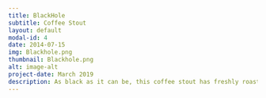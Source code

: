 ```yaml
---
title: BlackHole
subtitle: Coffee Stout
layout: default
modal-id: 4
date: 2014-07-15
img: Blackhole.png
thumbnail: Blackhole.png
alt: image-alt
project-date: March 2019
description: As black as it can be, this coffee stout has freshly roasted coffee beans steeped for just the right amount of time. 
---
```

